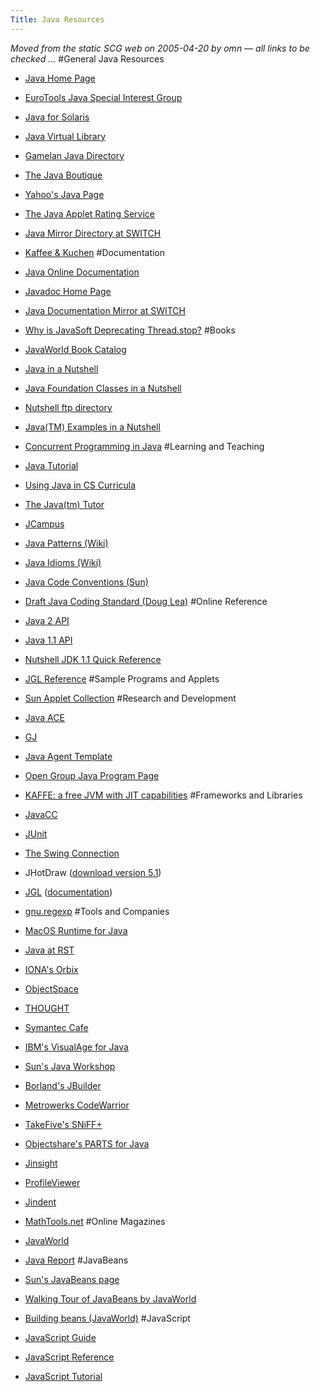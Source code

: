 ```yaml
---
Title: Java Resources
---
```


<I>Moved from the static SCG web on 2005-04-20 by omn &mdash; all links to be checked ...</I>
#General Java Resources

- [Java Home Page](http://java.sun.com/)
- [EuroTools Java Special Interest Group](http://www.cscs.ch/Official/SoftwareTech/Java-SIG/)
- [Java for Solaris](http://www.sun.com/solaris/java/)
- [Java Virtual Library](http://www.acm.org/~ops/java.html)
- [Gamelan Java Directory](http://www.gamelan.com/) 
- [The Java Boutique](http://javaboutique.internet.com/) 
- [Yahoo's Java Page](http://www.yahoo.com/Computers_and_Internet/Programming_Languages/Java/)
- [The Java Applet Rating Service](http://www.jars.com/)
- [Java Mirror Directory at SWITCH](ftp://sunsite.cnlab-switch.ch/mirror/javasoft/)
- [Kaffee & Kuchen](http://java.seite.net/)
#Documentation

- [Java Online Documentation](http://java.sun.com/docs/) 
- [Javadoc Home Page](http://java.sun.com/products/jdk/javadoc/index.html)
- [Java Documentation Mirror at SWITCH](ftp://sunsite.cnlab-switch.ch/mirror/javasoft/docs/)
- [Why is JavaSoft Deprecating Thread.stop?](http://java.sun.com/products/jdk/1.2/docs/guide/misc/threadPrimitiveDeprecation.html)
#Books

- [JavaWorld Book Catalog](http://www.javaworld.com/javaworld/books/jw-books-index.html)
- [Java in a Nutshell](http://www.ora.com/catalog/javanut3/)
- [Java Foundation Classes in a Nutshell](http://www.ora.com/catalog/jfcnut/)
- [Nutshell ftp directory](ftp://ftp.ora.com/published/oreilly/nutshell/java/)
- [Java(TM) Examples in a Nutshell](http://www.oreilly.com/catalog/jenut/)
- [Concurrent Programming in Java](http://g.oswego.edu/dl/cpj/index.html)
#Learning and Teaching

- [Java Tutorial](http://java.sun.com:80/nav/read/Tutorial/) 
- [Using Java in CS Curricula](http://g.oswego.edu/dl/html/javaInCS.html)
- [The Java(tm) Tutor](http://www.mercury.com/java-tutor/)
- [JCampus](http://www.jcampus.org)
- [Java Patterns (Wiki)](http://c2.com/cgi/wiki?JavaPatterns) 
- [Java Idioms (Wiki)](http://c2.com/cgi/wiki?JavaIdioms) 
- [Java Code Conventions (Sun)](http://java.sun.com/docs/codeconv/index.html)
- [Draft Java Coding Standard (Doug Lea)](http://g.oswego.edu/dl/html/javaCodingStd.html)
#Online Reference

- [Java 2 API](http://java.sun.com/products/jdk/1.2/docs/api/)
- [Java 1.1 API](http://java.sun.com/products/jdk/1.1/docs/api/packages.html) 
- [Nutshell JDK 1.1 Quick Reference](http://www.ora.com/info/java/) 
- [JGL Reference](http://www.objectspace.com/developers/jgl/white/) 
#Sample Programs and Applets

- [Sun Applet Collection](http://java.sun.com/applets/index.html) 
#Research and Development

- [Java ACE](http://www.cs.wustl.edu/~pjain/java/ace/ACE.html)
- [GJ](http://wwwipd.ira.uka.de/~pizza/gj/)
- [Java Agent Template](http://java.stanford.edu/java_agent/html/)
- [Open Group Java Program Page](http://www.gr.opengroup.org/java/)
- [KAFFE: a free JVM with JIT capabilities](http://www.kaffe.org/)
#Frameworks and Libraries

- [JavaCC](http://www.metamata.com/JavaCC/)
- [JUnit](http://www.xprogramming.com/software.htm) 
- [The Swing Connection](http://java.sun.com/products/jfc/tsc/) 
- JHotDraw ([download version 5.1](http://members.pingnet.ch/gamma/JHD-5.1.zip))
- [JGL](http://www.objectspace.com/products/jgl/) ([documentation](http://www.objectspace.com/developers/jgl/white/)) 
- [gnu.regexp](http://www.cacas.org/java/gnu/regexp/)
#Tools and Companies

- [MacOS Runtime for Java](http://www.apple.com/java/) 
- [Java at RST](http://www.rstcorp.com/java.html)
- [IONA's Orbix](http://www.iona.com/info/products/orbixchoice.html)
- [ObjectSpace](http://www.objectspace.com/jgl/) 
- [THOUGHT](http://www.thoughtinc.com/")
- [Symantec Cafe](http://cafe.symantec.com/)
- [IBM's VisualAge for Java](http://www.software.ibm.com/ad/vajava/)
- [Sun's Java Workshop](http://www.sun.com/sunsoft/Developer-products/java/)
- [Borland's JBuilder](http://www.borland.com/jbuilder/)
- [Metrowerks CodeWarrior](http://www.metrowerks.com/desktop/java/)
- [TakeFive's SNiFF\+](http://www.takefive.com/) 
- [Objectshare's PARTS for Java](http://www.objectshare.com/p4j/default.htm)
- [Jinsight](http://www.research.ibm.com/jinsight/) 
- [ProfileViewer](http://www.capital.net/~dittmer/profileviewer.html) 
- [Jindent](http://www.jindent.com/)
- [MathTools.net](http://www.mathtools.net)
#Online Magazines

- [JavaWorld](http://www.javaworld.com)
- [Java Report](http://www.javareport.com)
#JavaBeans

- [Sun's JavaBeans page](http://splash.javasoft.com/beans/) 
- [Walking Tour of JavaBeans by JavaWorld](http://www.javaworld.com/javaworld/jw-08-1997/jw-08-beans.html)
- [Building beans (JavaWorld)](http://www.javaworld.com/javaworld/jw-08-1997/jw-08-step.html)
#JavaScript

- [JavaScript Guide](http://developer.netscape.com/docs/manuals/communicator/jsguide4/index.htm)
- [JavaScript Reference](http://developer.netscape.com/docs/manuals/communicator/jsref/index.htm)
- [JavaScript Tutorial](http://rummelplatz.uni-mannheim.de/~skoch/js/index.htm)

